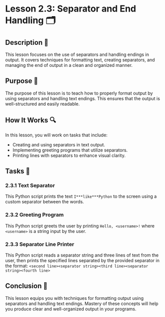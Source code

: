 # Lesson 2.3: Separator and End Handling 🗂️

## Description 📝
This lesson focuses on the use of separators and handling endings in output. It covers techniques for formatting text, creating separators, and managing the end of output in a clean and organized manner.

## Purpose 🎯
The purpose of this lesson is to teach how to properly format output by using separators and handling text endings. This ensures that the output is well-structured and easily readable.

## How It Works 🔍
In this lesson, you will work on tasks that include:
- Creating and using separators in text output.
- Implementing greeting programs that utilize separators.
- Printing lines with separators to enhance visual clarity.

## Tasks 📜

### 2.3.1 Text Separator
This Python script prints the text `I***like***Python` to the screen using a custom separator between the words.

### 2.3.2 Greeting Program
This Python script greets the user by printing `Hello, <username>!` where `<username>` is a string input by the user.

### 2.3.3 Separator Line Printer
This Python script reads a separator string and three lines of text from the user, then prints the specified lines separated by the provided separator in the format:
    `<second line><separator string><third line><separator string><fourth line>`

## Conclusion 🚀
This lesson equips you with techniques for formatting output using separators and handling text endings.
Mastery of these concepts will help you produce clear and well-organized output in your programs.